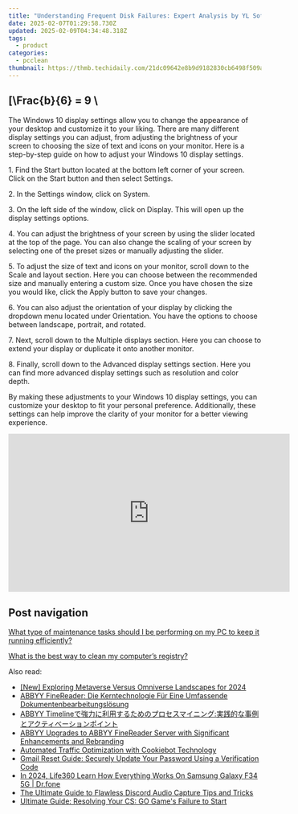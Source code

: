 ```yaml
---
title: "Understanding Frequent Disk Failures: Expert Analysis by YL Software Experts"
date: 2025-02-07T01:29:58.730Z
updated: 2025-02-09T04:34:48.318Z
tags:
  - product
categories:
  - pcclean
thumbnail: https://thmb.techidaily.com/21dc09642e8b9d9182830cb6498f509afd60ef4fb9e6e678414f0bc441ff1b6a.jpg
---
```


## \[\Frac{b}{6} = 9 \

The Windows 10 display settings allow you to change the appearance of your desktop and customize it to your liking. There are many different display settings you can adjust, from adjusting the brightness of your screen to choosing the size of text and icons on your monitor. Here is a step-by-step guide on how to adjust your Windows 10 display settings. 

1\. Find the Start button located at the bottom left corner of your screen. Click on the Start button and then select Settings.

2\. In the Settings window, click on System.

3\. On the left side of the window, click on Display. This will open up the display settings options. 

4\. You can adjust the brightness of your screen by using the slider located at the top of the page. You can also change the scaling of your screen by selecting one of the preset sizes or manually adjusting the slider.

5\. To adjust the size of text and icons on your monitor, scroll down to the Scale and layout section. Here you can choose between the recommended size and manually entering a custom size. Once you have chosen the size you would like, click the Apply button to save your changes.

6\. You can also adjust the orientation of your display by clicking the dropdown menu located under Orientation. You have the options to choose between landscape, portrait, and rotated.

7\. Next, scroll down to the Multiple displays section. Here you can choose to extend your display or duplicate it onto another monitor.

8\. Finally, scroll down to the Advanced display settings section. Here you can find more advanced display settings such as resolution and color depth. 

By making these adjustments to your Windows 10 display settings, you can customize your desktop to fit your personal preference. Additionally, these settings can help improve the clarity of your monitor for a better viewing experience.

<!-- affiliate ads begin -->
<iframe width="560" height="315" src="https://www.youtube.com/embed/8dH3yHH9IX8?si=geiW5KbIljSFT9pz" title="YouTube video player" frameborder="0" allow="accelerometer; autoplay; clipboard-write; encrypted-media; gyroscope; picture-in-picture; web-share" referrerpolicy="strict-origin-when-cross-origin" allowfullscreen></iframe>
<!-- affiliate ads end -->

## Post navigation

[What type of maintenance tasks should I be performing on my PC to keep it running efficiently?](https://tools.techidaily.com/pcclean/products/)

[What is the best way to clean my computer’s registry?](https://tools.techidaily.com/pcclean/products/)

<ins class="adsbygoogle"
     style="display:block"
     data-ad-format="autorelaxed"
     data-ad-client="ca-pub-7571918770474297"
     data-ad-slot="1223367746"></ins>

<ins class="adsbygoogle"
     style="display:block"
     data-ad-client="ca-pub-7571918770474297"
     data-ad-slot="8358498916"
     data-ad-format="auto"
     data-full-width-responsive="true"></ins>

<span class="atpl-alsoreadstyle">Also read:</span>
<div><ul>
<li><a href="https://fox-cloud.techidaily.com/new-exploring-metaverse-versus-omniverse-landscapes-for-2024/"><u>[New] Exploring Metaverse Versus Omniverse Landscapes for 2024</u></a></li>
<li><a href="https://discover-alternatives.techidaily.com/abbyy-finereader-die-kerntechnologie-fur-eine-umfassende-dokumentenbearbeitungslosung/"><u>ABBYY FineReader: Die Kerntechnologie Für Eine Umfassende Dokumentenbearbeitungslösung</u></a></li>
<li><a href="https://discover-alternatives.techidaily.com/abbyy-timeline/"><u>ABBYY Timelineで強力に利用するためのプロセスマイニング:実践的な事例とアクティベーションポイント</u></a></li>
<li><a href="https://discover-alternatives.techidaily.com/abbyy-upgrades-to-abbyy-finereader-server-with-significant-enhancements-and-rebranding/"><u>ABBYY Upgrades to ABBYY FineReader Server with Significant Enhancements and Rebranding</u></a></li>
<li><a href="https://discover-alternatives.techidaily.com/automated-traffic-optimization-with-cookiebot-technology/"><u>Automated Traffic Optimization with Cookiebot Technology</u></a></li>
<li><a href="https://techtrends.techidaily.com/gmail-reset-guide-securely-update-your-password-using-a-verification-code/"><u>Gmail Reset Guide: Securely Update Your Password Using a Verification Code</u></a></li>
<li><a href="https://phone-solutions.techidaily.com/in-2024-life360-learn-how-everything-works-on-samsung-galaxy-f34-5g-drfone-by-drfone-virtual-android/"><u>In 2024, Life360 Learn How Everything Works On Samsung Galaxy F34 5G | Dr.fone</u></a></li>
<li><a href="https://discover-bytes.techidaily.com/the-ultimate-guide-to-flawless-discord-audio-capture-tips-and-tricks/"><u>The Ultimate Guide to Flawless Discord Audio Capture Tips and Tricks</u></a></li>
<li><a href="https://ios-unlock.techidaily.com/ultimate-guide-resolving-your-cs-go-games-failure-to-start/"><u>Ultimate Guide: Resolving Your CS: GO Game's Failure to Start</u></a></li>
</ul></div>

